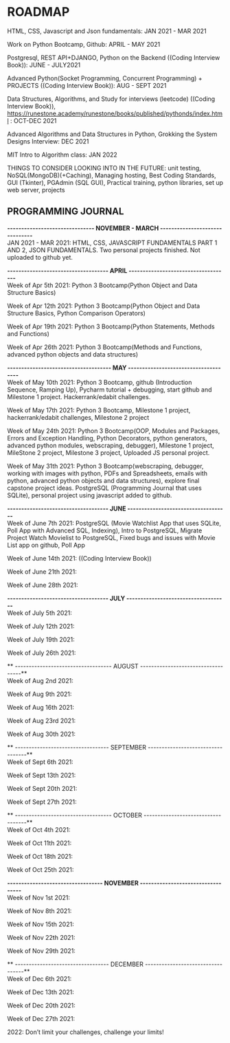 # ROADMAP

HTML, CSS, Javascript and Json fundamentals: JAN 2021 - MAR 2021


Work on Python Bootcamp, Github: APRIL - MAY 2021


Postgresql, REST API+DJANGO, Python on the Backend ((Coding Interview Book)): JUNE - JULY2021


Advanced Python(Socket Programming, Concurrent Programming) + PROJECTS ((Coding Interview Book)): AUG - SEPT 2021 


Data Structures, Algorithms, and Study for interviews (leetcode) ((Coding Interview Book)),
https://runestone.academy/runestone/books/published/pythonds/index.html : OCT-DEC 2021


Advanced Algorithms and Data Structures in Python, Grokking the System Designs Interview: DEC 2021

MIT Intro to Algorithm class: JAN 2022


THINGS TO CONSIDER LOOKING INTO IN THE FUTURE: unit testing, NoSQL(MongoDB)(+Caching), Managing hosting, Best Coding Standards, GUI (Tkinter), PGAdmin (SQL GUI), Practical training, python libraries, set up web server, projects


## PROGRAMMING JOURNAL

**------------------------------- NOVEMBER - MARCH -------------------------------** <br />
JAN 2021 - MAR 2021: HTML, CSS, JAVASCRIPT FUNDAMENTALS PART 1 AND 2, JSON FUNDAMENTALS. Two personal projects finished. Not uploaded to github yet. 


**------------------------------------ APRIL ------------------------------------** <br />
Week of Apr 5th 2021: Python 3 Bootcamp(Python Object and Data Structure Basics)

Week of Apr 12th 2021: Python 3 Bootcamp(Python Object and Data Structure Basics, Python Comparison Operators)

Week of Apr 19th 2021: Python 3 Bootcamp(Python Statements, Methods and Functions)

Week of Apr 26th 2021: Python 3 Bootcamp(Methods and Functions, advanced python objects and data structures)


**------------------------------------- MAY -------------------------------------** <br />
Week of May 10th 2021: Python 3 Bootcamp, github (Introduction Sequence, Ramping Up), Pycharm tutorial + debugging, start github and Milestone 1 project. Hackerrank/edabit challenges.

Week of May 17th 2021: Python 3 Bootcamp, Milestone 1 project, hackerrank/edabit challenges, Milestone 2 project

Week of May 24th 2021: Python 3 Bootcamp(OOP, Modules and Packages, Errors and Exception Handling, Python Decorators, python generators, advanced python modules, webscraping, debugger), Milestone 1 project, MileStone 2 project, Milestone 3 project, Uploaded JS personal project.

Week of May 31th 2021: Python 3 Bootcamp(webscraping, debugger, working with images with python, PDFs and Spreadsheets, emails with python, advanced python objects and data structures), explore final capstone project ideas. PostgreSQL (Programming Journal that uses SQLite), personal project using javascript added to github.


**------------------------------------ JUNE ------------------------------------** <br />
Week of June 7th 2021: PostgreSQL (Movie Watchlist App that uses SQLite, Poll App with Advanced SQL, Indexing), Intro to PostgreSQL, Migrate Project Watch Movielist to PostgreSQL, Fixed bugs and issues with Movie List app on github, Poll App

Week of June 14th 2021: ((Coding Interview Book))

Week of June 21th 2021: 

Week of June 28th 2021: 


**------------------------------------ JULY ------------------------------------** <br />
Week of July 5th 2021: 

Week of July 12th 2021: 

Week of July 19th 2021: 

Week of July 26th 2021: 

**
----------------------------------- AUGUST -----------------------------------** <br />
Week of Aug 2nd 2021: 

Week of Aug 9th 2021: 

Week of Aug 16th 2021: 

Week of Aug 23rd 2021:

Week of Aug 30th 2021: 

**
---------------------------------- SEPTEMBER ----------------------------------** <br />
Week of Sept 6th 2021: 

Week of Sept 13th 2021: 

Week of Sept 20th 2021: 

Week of Sept 27th 2021: 

**
----------------------------------- OCTOBER -----------------------------------** <br />
Week of Oct 4th 2021: 

Week of Oct 11th 2021: 

Week of Oct 18th 2021: 

Week of Oct 25th 2021: 


**---------------------------------- NOVEMBER ----------------------------------** <br />
Week of Nov 1st 2021: 

Week of Nov 8th 2021: 

Week of Nov 15th 2021: 

Week of Nov 22th 2021:

Week of Nov 29th 2021:

**
---------------------------------- DECEMBER ----------------------------------** <br />
Week of Dec 6th 2021: 

Week of Dec 13th 2021: 

Week of Dec 20th 2021: 

Week of Dec 27th 2021: 



2022: Don’t limit your challenges, challenge your limits!











